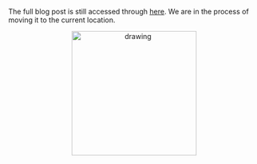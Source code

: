 The full blog post is still accessed through [here](https://www.1onepsilon.com/single-post/2017/04/07/Guessing-in-Multiple-Choice-Exams---Part-I). We are in the process of moving it to the current location.

<center>
 <img class = "blog-inline-image" src="https://es-app.com/assets/QQQQ.jpg" alt="drawing" width="250px"/>
</center> 